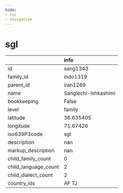 ```yaml
---
hide:
- toc
- navigation
---
```

# sgl
|                      | info                 |
|:---------------------|:---------------------|
| id                   | sang1343             |
| family_id            | indo1319             |
| parent_id            | iran1269             |
| name                 | Sanglechi-Ishkashimi |
| bookkeeping          | False                |
| level                | family               |
| latitude             | 36.635405            |
| longitude            | 71.67426             |
| iso639P3code         | sgl                  |
| description          | nan                  |
| markup_description   | nan                  |
| child_family_count   | 0                    |
| child_language_count | 2                    |
| child_dialect_count  | 2                    |
| country_ids          | AF TJ                |